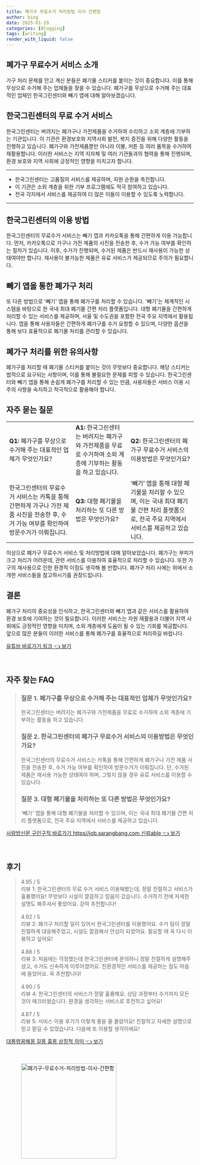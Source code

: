 ```yaml
---
title: 폐가구 무료수거 처리방법 이사 간편함
author: bing
date: 2025-01-29
categories: [Blogging]
tags: [writing]
render_with_liquid: false
---
```



<h2 id='폐가구 무료수거 서비스 소개'>폐가구 무료수거 서비스 소개</h2>

<p>가구 처리 문제를 안고 계신 분들은 폐기물 스티커를 붙이는 것이 중요합니다. 이를 통해 무상으로 수거해 주는 업체들을 찾을 수 있습니다. 폐가구를 무상으로 수거해 주는 대표적인 업체인 한국그린센터와 빼기 앱에 대해 알아보겠습니다.</p>

<h2 id='한국그린센터의 무료 수거 서비스'>한국그린센터의 무료 수거 서비스</h2>

<p>한국그린센터는 버려지는 폐가구나 가전제품을 수거하여 수리하고 소외 계층에 기부하는 기관입니다. 이 기관은 환경보호와 지역사회 발전, 복지 증진을 위해 다양한 활동을 진행하고 있습니다. 폐가구와 가전제품뿐만 아니라 이불, 커튼 등 여러 품목을 수거하여 재활용합니다. 이러한 서비스는 지역 지자체 및 여러 기관들과의 협력을 통해 진행되며, 환경 보호와 지역 사회에 긍정적인 영향을 미치고자 합니다.</p>

<hr />

<ul>
    <li>한국그린센터는 고품질의 서비스를 제공하며, 자원 순환을 촉진합니다.</li>
    <li>이 기관은 소외 계층을 위한 기부 프로그램에도 적극 참여하고 있습니다.</li>
    <li>전국 각지에서 서비스를 제공하여 더 많은 이들이 이용할 수 있도록 노력합니다.</li>
</ul>

<hr />

<h2 id='한국그린센터의 이용 방법'>한국그린센터의 이용 방법</h2>

<p>한국그린센터의 무료수거 서비스는 빼기 앱과 카카오톡을 통해 간편하게 이용 가능합니다. 먼저, 카카오톡으로 가구나 가전 제품의 사진을 전송한 후, 수거 가능 여부를 확인하는 절차가 있습니다. 이후, 수거가 진행되며, 수거된 제품은 반드시 재사용이 가능한 상태여야만 합니다. 재사용이 불가능한 제품은 유료 서비스가 제공되므로 주의가 필요합니다.</p>

<h2 id='빼기 앱을 통한 폐가구 처리'>빼기 앱을 통한 폐가구 처리</h2>

<p>또 다른 방법으로 '빼기' 앱을 통해 폐가구를 처리할 수 있습니다. '빼기'는 체계적인 시스템을 바탕으로 한 국내 최대 폐기물 간편 처리 플랫폼입니다. 대형 폐기물을 간편하게 처리할 수 있는 서비스를 제공하며, 서울 및 수도권을 포함한 전국 주요 지역에서 활용됩니다. 앱을 통해 사용자들은 간편하게 폐가구를 수거 요청할 수 있으며, 다양한 옵션을 통해 보다 효율적으로 폐기물 처리를 관리할 수 있습니다.</p>

<h2 id='폐가구 처리를 위한 유의사항'>폐가구 처리를 위한 유의사항</h2>

<p>폐가구를 처리할 때 폐기물 스티커를 붙이는 것이 무엇보다 중요합니다. 해당 스티커는 법적으로 요구되는 사항이며, 이를 통해 불필요한 문제를 피할 수 있습니다. 한국그린센터와 빼기 앱을 통해 손쉽게 폐가구를 처리할 수 있는 만큼, 사용자들은 서비스 이용 시 주의 사항을 숙지하고 적극적으로 활용해야 합니다.</p>

<h2 id='자주 묻는 질문'>자주 묻는 질문</h2>

<table>
    <tr>
        <td><b>Q1:</b> 폐가구를 무상으로 수거해 주는 대표적인 업체가 무엇인가요?</td>
        <td><b>A1:</b> 한국그린센터는 버려지는 폐가구와 가전제품을 무료로 수거하여 소외 계층에 기부하는 활동을 하고 있습니다.</td>
        <td><b>Q2:</b> 한국그린센터의 폐가구 무료수거 서비스의 이용방법은 무엇인가요?</td>
    </tr>
    <tr>
        <td>한국그린센터의 무료수거 서비스는 카톡을 통해 간편하게 가구나 가전 제품 사진을 전송한 후, 수거 가능 여부를 확인하여 방문수거가 이뤄집니다.</td>
        <td><b>Q3:</b> 대형 폐기물을 처리하는 또 다른 방법은 무엇인가요?</td>
        <td>‘빼기’ 앱을 통해 대형 폐기물을 처리할 수 있으며, 이는 국내 최대 폐기물 간편 처리 플랫폼으로, 전국 주요 지역에서 서비스를 제공하고 있습니다.</td>
    </tr>
</table>

<p>이상으로 폐가구 무료수거 서비스 및 처리방법에 대해 알아보았습니다. 폐가구는 부피가 크고 처리가 어려운데, 관련 서비스를 이용하여 효율적으로 처리할 수 있습니다. 또한 가구의 재사용으로 인한 환경적 이점도 생각해 볼 만합니다. 폐가구 처리 시에는 위에서 소개한 서비스들을 참고하시기를 권장드립니다.</p>

<h2 id='결론'>결론</h2>

<p>폐가구 처리의 중요성을 인식하고, 한국그린센터와 빼기 앱과 같은 서비스를 활용하여 환경 보호에 기여하는 것이 필요합니다. 이러한 서비스는 자원 재활용과 더불어 지역 사회에도 긍정적인 영향을 미치며, 소외 계층에게 도움이 될 수 있는 기회를 제공합니다. 앞으로 많은 분들이 이러한 서비스를 통해 폐가구를 효율적으로 처리하길 바랍니다.</p>


<p><a class="click-button" title="유튜브 바로가기 링크" href="https://blackassets.github.io/posts/%EC%9C%A0%ED%8A%9C%EB%B8%8C-%EB%B0%94%EB%A1%9C%EA%B0%80%EA%B8%B0-%EB%A7%81%ED%81%AC/" rel="dofollow">유튜브 바로가기 링크 👈 보기</a></p><br>
<h2 id='자주_찾는_FAQ'>자주 찾는 FAQ</h2>
<div itemscope="" itemtype="https://schema.org/FAQPage"> 
<blockquote> 
<div itemscope="" itemprop="mainEntity" itemtype="https://schema.org/Question"> 
<h3 itemprop="name">질문 1. 폐가구를 무상으로 수거해 주는 대표적인 업체가 무엇인가요?</h3> 
<div itemscope="" itemprop="acceptedAnswer" itemtype="https://schema.org/Answer"> 
<span itemprop="text"> <p>한국그린센터는 버려지는 폐가구와 가전제품을 무료로 수거하여 소외 계층에 기부하는 활동을 하고 있습니다.</p> </span> 
</div> 
</div> 
<div itemscope="" itemprop="mainEntity" itemtype="https://schema.org/Question"> 
<h3 itemprop="name">질문 2. 한국그린센터의 폐가구 무료수거 서비스의 이용방법은 무엇인가요?</h3> 
<div itemscope="" itemprop="acceptedAnswer" itemtype="https://schema.org/Answer"> 
<span itemprop="text"> <p>한국그린센터의 무료수거 서비스는 카톡을 통해 간편하게 폐가구나 가전 제품 사진을 전송한 후, 수거 가능 여부를 확인하여 방문수거가 이뤄집니다. 단, 수거된 제품은 재사용 가능한 상태여야 하며, 그렇지 않을 경우 유료 서비스를 이용할 수 있습니다.</p> </span> 
</div> 
</div> 
<div itemscope="" itemprop="mainEntity" itemtype="https://schema.org/Question"> 
<h3 itemprop="name">질문 3. 대형 폐기물을 처리하는 또 다른 방법은 무엇인가요?</h3> 
<div itemscope="" itemprop="acceptedAnswer" itemtype="https://schema.org/Answer"> 
<span itemprop="text"> <p>'빼기' 앱을 통해 대형 폐기물을 처리할 수 있으며, 이는 국내 최대 폐기물 간편 처리 플랫폼으로, 전국 주요 지역에서 서비스를 제공하고 있습니다.</p> </span> 
</div> 
</div> 
</blockquote> 
</div>
<p><a class="click-button" title="사랑방신문 구인구직 바로가기 https//job.sarangbang.com 신뢰able" href="https://blackassets.github.io/posts/%EC%82%AC%EB%9E%91%EB%B0%A9%EC%8B%A0%EB%AC%B8-%EA%B5%AC%EC%9D%B8%EA%B5%AC%EC%A7%81-%EB%B0%94%EB%A1%9C%EA%B0%80%EA%B8%B0-httpsjob.sarangbang.com-%EC%8B%A0%EB%A2%B0able/" rel="dofollow">사랑방신문 구인구직 바로가기 https//job.sarangbang.com 신뢰able 👈 보기</a></p><br>
<h2 id='후기'>후기</h2>
<div itemscope itemtype="https://schema.org/Product">
  <blockquote>
  <div itemprop="review" itemscope itemtype="https://schema.org/Review">
      <div itemprop="reviewRating" itemscope itemtype="https://schema.org/Rating"> <span itemprop="ratingValue">4.95</span> / <span itemprop="bestRating">5</span> </div>
      <span itemprop="reviewBody">리뷰 1: 한국그린센터의 무료 수거 서비스 이용해봤는데, 정말 친절하고 서비스가 훌륭했어요! 무엇보다 시설이 깔끔하고 믿음이 갔습니다. 수거하기 전에 자세한 설명도 해주셔서 좋았어요. 강력 추천합니다!</span>
  </div>
  <br>
  <div itemprop="review" itemscope itemtype="https://schema.org/Review">
      <div itemprop="reviewRating" itemscope itemtype="https://schema.org/Rating"> <span itemprop="ratingValue">4.92</span> / <span itemprop="bestRating">5</span> </div>
      <span itemprop="reviewBody">리뷰 2: 폐가구 처리할 일이 있어서 한국그린센터를 이용했어요. 수거 팀이 정말 친절하게 대응해주었고, 시설도 깔끔해서 안심이 되었어요. 필요할 때 꼭 다시 이용하고 싶어요!</span>
  </div>
  <br>
  <div itemprop="review" itemscope itemtype="https://schema.org/Review">
      <div itemprop="reviewRating" itemscope itemtype="https://schema.org/Rating"> <span itemprop="ratingValue">4.88</span> / <span itemprop="bestRating">5</span> </div>
      <span itemprop="reviewBody">리뷰 3: 처음에는 걱정했는데 한국그린센터에 문의하니 정말 친절하게 설명해주셨고, 수거도 신속하게 이루어졌어요. 친환경적인 서비스를 제공하는 점도 마음에 들었어요. 꼭 추천합니다!</span>
  </div>
  <br>
  <div itemprop="review" itemscope itemtype="https://schema.org/Review">
      <div itemprop="reviewRating" itemscope itemtype="https://schema.org/Rating"> <span itemprop="ratingValue">4.90</span> / <span itemprop="bestRating">5</span> </div>
      <span itemprop="reviewBody">리뷰 4: 한국그린센터의 서비스가 정말 훌륭해요. 상담 과정부터 수거까지 모든 것이 매끄러웠습니다. 환경을 생각하는 서비스로 추천하고 싶어요!</span>
  </div>
  <br>
  <div itemprop="review" itemscope itemtype="https://schema.org/Review">
      <div itemprop="reviewRating" itemscope itemtype="https://schema.org/Rating"> <span itemprop="ratingValue">4.87</span> / <span itemprop="bestRating">5</span> </div>
      <span itemprop="reviewBody">리뷰 5: 서비스 이용 후기가 이렇게 좋을 줄 몰랐어요! 친절하고 자세한 설명으로 믿고 맡길 수 있었습니다. 다음에 또 이용할 생각이에요!</span>
  </div>
  </blockquote>
</div>
<p><a class="click-button" title="대통령꿈해몽 길몽 흉몽 상징적 의미" href="https://blackassets.github.io/posts/%EB%8C%80%ED%86%B5%EB%A0%B9%EA%BF%88%ED%95%B4%EB%AA%BD-%EA%B8%B8%EB%AA%BD-%ED%9D%89%EB%AA%BD-%EC%83%81%EC%A7%95%EC%A0%81-%EC%9D%98%EB%AF%B8/" rel="dofollow">대통령꿈해몽 길몽 흉몽 상징적 의미 👈 보기</a></p><br>
<figure class="image"><img src="https://blackassets.github.io/assets/img/thumbnail/폐가구-무료수거-처리방법-이사-간편함.webp" alt="폐가구-무료수거-처리방법-이사-간편함" width="256" height="256"></figure>
